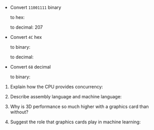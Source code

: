 
* Convert `11001111` binary

    to hex: 

    to decimal: 207


* Convert `4C` hex

    to binary:

    to decimal:


* Convert `68` decimal

    to binary:


<!-- Answers to the Short Answer Essay Questions go here -->

1. Explain how the CPU provides concurrency:


2. Describe assembly language and machine language:


3. Why is 3D performance so much higher with a graphics card than without?


4. Suggest the role that graphics cards play in machine learning:
